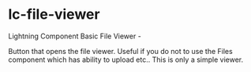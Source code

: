 # lc-file-viewer
Lightning Component Basic File Viewer - 

Button that opens the file viewer. Useful if you do not to use the Files component which has ability to upload etc.. This is only a simple viewer.
